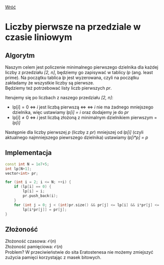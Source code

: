[Wróć](../../../../../../)

# Liczby pierwsze na przedziale w czasie liniowym

## Algorytm
Naszym celem jest policzenie minimalnego pierwszego dzielnika dla każdej liczby z przedziału _[2, n]_, będziemy go zapisywać w tablicy _lp_ (ang. least prime). Na początku tablica _lp_ jest wyzerowana, czyli na początku zakładamy że wszystkie liczby są pierwsze.  
Będziemy też potrzebować listy liczb pierwszych _pr_.  

Iterujemy się po liczbach z naszego przedziału _[2, n]_:
* $\textrm{lp}[i] = 0$ $\iff$ _i_ jest liczbą pierwszą $\iff$ $\iff$ _i_ nie ma żadnego mniejszego dzielnika, więc ustawiamy _lp[i] = i_ oraz dodajemy je do _pr_
* $\textrm{lp}[i] \neq 0$ $\iff$ _i_ jest liczbą złożoną z minimalnym dzielnikiem pierwszym = _lp[i]_  

Następnie dla liczby pierwszej _p_ (liczby z _pr_) mniejszej od _lp[i]_ (czyli aktualnego najmniejszego piewrszego dzielnika) ustawiamy _lp[i*p] = p_  

## Implementacja
```cpp
const int N = 1e7+5;
int lp[N+1];
vector<int> pr;

for (int i = 2; i <= N; ++i) {
    if (lp[i] == 0) {
        lp[i] = i;
        pr.push_back(i);
    }
    for (int j = 0; j < (int)pr.size() && pr[j] <= lp[i] && i*pr[j] <= N; ++j)
        lp[i*pr[j]] = pr[j];
}
```

## Złożoność
Złożoność czasowa: $\mathcal{O}(n)$  
Złożoność pamięciowa: $\mathcal{O}(n)$  
Problem? W przeciwieństwie do sita Eratostenesa nie możemy zmiejszyć zużycia pamięci korzystając z masek bitowych.

